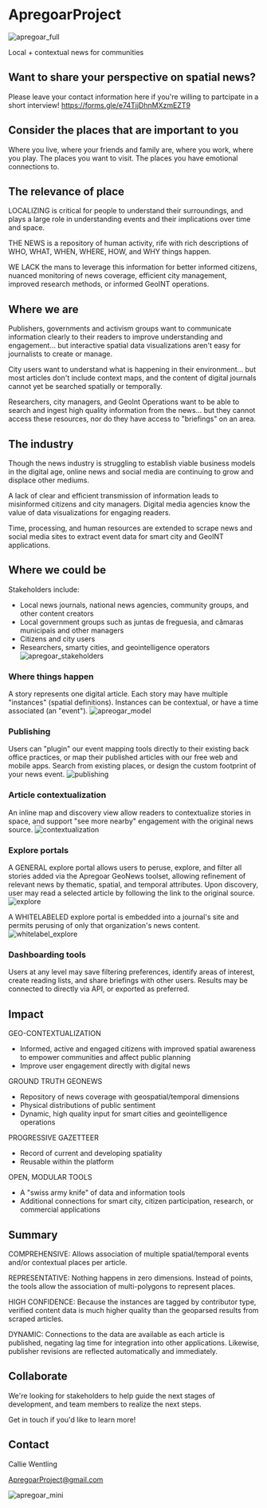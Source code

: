 # ApregoarProject
![apregoar_full](https://user-images.githubusercontent.com/83875010/218793627-a94d123b-c8ac-4bca-bfa4-f411e69edf6c.png)

Local + contextual news for communities

## Want to share your perspective on spatial news?
Please leave your contact information here if you're willing to partcipate in a short interview! https://forms.gle/e74TjjDhnMXzmEZT9

## Consider the places that are important to you
Where you live, where your friends and family are, where you work, where you play.
The places you want to visit.
The places you have emotional connections to.

## The relevance of place
LOCALIZING is critical for people to understand their surroundings, and plays a large role in understanding events and their implications over time and space.

THE NEWS is a repository of human activity, rife with rich descriptions of WHO, WHAT, WHEN, WHERE, HOW, and WHY things happen.

WE LACK the mans to leverage this information for better informed citizens, nuanced monitoring of news coverage, efficient city management, improved research methods, or informed GeoINT operations.

## Where we are
Publishers, governments and activism groups want to communicate information clearly to their readers to improve understanding and engagement... but interactive spatial data visualizations aren't easy for journalists to create or manage.

City users want to understand what is happening in their environment... but most articles don't include context maps, and the content of digital journals cannot yet be searched spatially or temporally.

Researchers, city managers, and GeoInt Operations want to be able to search and ingest high quality information from the news... but they cannot access these resources, nor do they have access to "briefings" on an area.

## The industry
Though the news industry is struggling to establish viable business models in the digital age, online news and social media are continuing to grow and displace other mediums.

A lack of clear and efficient transmission of information leads to misinformed citizens and city managers. Digital media agencies know the value of data visualizations for engaging readers.

Time, processing, and human resources are extended to scrape news and social media sites to extract event data for smart city and GeoINT applications.

## Where we could be
Stakeholders include:
- Local news journals, national news agencies, community groups, and other content creators
- Local government groups such as juntas de freguesia, and câmaras municipais and other managers
- Citizens and city users
- Researchers, smarty cities, and geointelligence operators
![apregoar_stakeholders](https://user-images.githubusercontent.com/83875010/218802635-1c3c8776-dd86-4a14-9b44-0507ea4b8a26.png)

### Where things happen
A story represents one digital article. Each story may have multiple "instances" (spatial definitions). Instances can be contextual, or have a time associated (an "event").
![apreogar_model](https://user-images.githubusercontent.com/83875010/228574653-d909dee5-77fd-46ab-9289-0dfe3f80396d.png)

### Publishing
Users can "plugin" our event mapping tools directly to their existing back office practices, or map their published articles with our free web and mobile apps. Search from existing places, or design the custom footprint of your news event.
![publishing](https://user-images.githubusercontent.com/83875010/218809910-abe23f23-7cbf-4b63-86be-be44cf489b34.png)

### Article contextualization
An inline map and discovery view  allow readers to contextualize stories in space, and support "see more nearby" engagement with the original news source.
![contextualization](https://user-images.githubusercontent.com/83875010/228579625-20c55ae3-f18f-495c-8672-0cc2fa690dcf.png)

### Explore portals
A GENERAL explore portal allows users to peruse, explore, and filter all stories added via the Apregoar GeoNews toolset, allowing refinement of relevant news by thematic, spatial, and temporal attributes. Upon discovery, user may read a selected article by following the link to the original source.
![explore](https://user-images.githubusercontent.com/83875010/218811836-40787abc-a6a8-40f2-bdef-b5cb35f3a094.png)

A WHITELABELED explore portal is embedded into a journal's site and permits perusing of only that organization's news content.
![whitelabel_explore](https://user-images.githubusercontent.com/83875010/218811816-33aceefd-3ac6-4770-bfa4-0f85c95b7607.png)

### Dashboarding tools
Users at any level may save filtering preferences, identify areas of interest, create reading lists, and share briefings with other users. Results may be connected to directly via API, or exported as preferred.

## Impact
GEO-CONTEXTUALIZATION
 - Informed, active and engaged citizens with improved spatial awareness to empower communities and affect public planning
 - Improve user engagement directly with digital news

GROUND TRUTH GEONEWS
- Repository of news coverage with geospatial/temporal dimensions
- Physical distributions of public sentiment
- Dynamic, high quality input for smart cities and geointelligence operations

PROGRESSIVE GAZETTEER
- Record of current and developing spatiality
- Reusable within the platform

OPEN, MODULAR TOOLS
- A "swiss army knife" of data and information tools
- Additional connections for smart city, citizen participation, research, or commercial applications

## Summary
COMPREHENSIVE: Allows association of multiple spatial/temporal events and/or contextual places per article.

REPRESENTATIVE: Nothing happens in zero dimensions. Instead of points, the tools allow the association of multi-polygons to represent places.

HIGH CONFIDENCE: Because the instances are tagged by contributor type, verified content data is much higher quality than the geoparsed results from scraped articles.

DYNAMIC: Connections to the data are available as each article is published, negating lag time for integration into other applications. Likewise, publisher revisions are reflected automatically and immediately.

## Collaborate
We're looking for stakeholders to help guide the next stages of development, and team members to realize the next steps.

Get in touch if you'd like to learn more!

## Contact
Callie Wentling

ApregoarProject@gmail.com

![apregoar_mini](https://user-images.githubusercontent.com/83875010/218809667-0812b06b-bc92-41e8-9009-bf258a772a3e.png)
